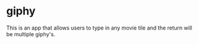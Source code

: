# giphy
This is an app that allows users to type in any movie tile and the return will be multiple giphy's.
